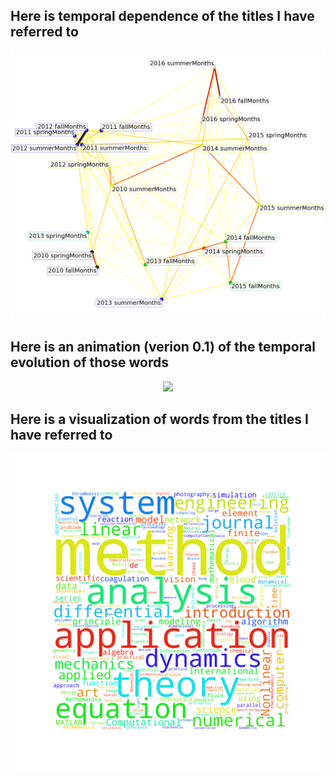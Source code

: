 ## Here is temporal dependence of the titles I have referred to 
<center>
<img src="https://github.com/jArumugam/Dirichlet-Idiots/blob/master/results/jay_ReadingClustering.png" width="600" />
</center>

## Here is an animation (verion 0.1) of the temporal evolution of those words
<center>
<img src="https://github.com/jArumugam/Dirichlet-Idiots/blob/master/results/jayDat_wordCloud.gif" width="600" />
</center>

## Here is a visualization of words from the titles I have referred to
<center>
<img src="https://github.com/jArumugam/Dirichlet-Idiots/blob/master/results/jayDat_wordCloud.png" width="600" />
</center>






